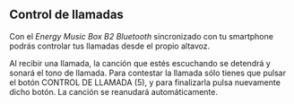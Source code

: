 ## Control de llamadas

Con el *Energy Music Box B2 Bluetooth* sincronizado con tu smartphone podrás controlar tus llamadas desde el propio altavoz.

Al recibir una llamada, la canción que estés escuchando se detendrá y sonará el tono de llamada. Para contestar la llamada sólo tienes que pulsar el botón CONTROL DE LLAMADA (5), y para finalizarla pulsa nuevamente dicho botón. La canción se reanudará automáticamente.

